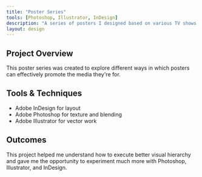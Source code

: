 ```yaml
---
title: "Poster Series"
tools: [Photoshop, Illustrator, InDesign]
description: "A series of posters I designed based on various TV shows and movies."
layout: design
---
```


## Project Overview

This poster series was created to explore different ways in which posters can effectively promote the media they're for.


## Tools & Techniques

- Adobe InDesign for layout
- Adobe Photoshop for texture and blending
- Adobe Illustrator for vector work

## Outcomes

This project helped me understand how to execute better visual hierarchy and gave me the opportunity to experiment much more with Photoshop, Illustrator, and InDesign.